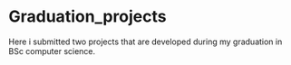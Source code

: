 # Graduation_projects
Here i submitted two projects that are developed during my graduation in BSc computer science.

